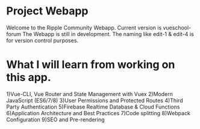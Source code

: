 # Project Webapp
Welcome to the Ripple Community Webapp.
Current version is vueschool-forum
The Webapp is still in development.
The naming like edit-1 & edit-4 is for version control purposes.

# What I will learn from working on this app.
1)Vue-CLI, Vue Router and State Management with Vuex 
2)Modern JavaScript (ES6/7/8)
3)User Permissions and Protected Routes
4)Third Party Authentication
5)Firebase Realtime Database & Cloud Functions
6)Application Architecture and Best Practices
7)Code splitting
8)Webpack Configuration
9)SEO and Pre-rendering
